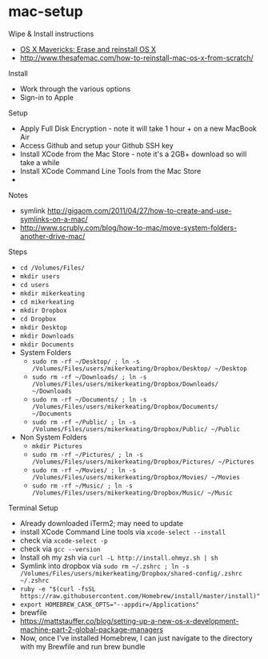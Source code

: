 mac-setup
=========

Wipe & Install instructions
* [OS X Mavericks: Erase and reinstall OS X](http://support.apple.com/kb/PH14243)
* http://www.thesafemac.com/how-to-reinstall-mac-os-x-from-scratch/

Install
* Work through the various options
* Sign-in to Apple

Setup
* Apply Full Disk Encryption - note it will take 1 hour + on a new MacBook Air
* Access Github and setup your Github SSH key
* Install XCode from the Mac Store - note it's a 2GB+ download so will take a while
* Install XCode Command Line Tools from the Mac Store
* 

Notes
- symlink http://gigaom.com/2011/04/27/how-to-create-and-use-symlinks-on-a-mac/
- http://www.scrubly.com/blog/how-to-mac/move-system-folders-another-drive-mac/

Steps

- `cd /Volumes/Files/`
- `mkdir users`
- `cd users`
- `mkdir mikerkeating`
- `cd mikerkeating`
- `mkdir Dropbox`
- `cd Dropbox`
- `mkdir Desktop`
- `mkdir Downloads`
- `mkdir Documents`
- System Folders
  - `sudo rm -rf ~/Desktop/ ; ln -s /Volumes/Files/users/mikerkeating/Dropbox/Desktop/ ~/Desktop`
  - `sudo rm -rf ~/Downloads/ ; ln -s /Volumes/Files/users/mikerkeating/Dropbox/Downloads/ ~/Downloads`
  - `sudo rm -rf ~/Documents/ ; ln -s /Volumes/Files/users/mikerkeating/Dropbox/Documents/ ~/Documents`
  - `sudo rm -rf ~/Public/ ; ln -s /Volumes/Files/users/mikerkeating/Dropbox/Public/ ~/Public`
- Non System Folders
  - `mkdir Pictures`
  - `sudo rm -rf ~/Pictures/ ; ln -s /Volumes/Files/users/mikerkeating/Dropbox/Pictures/ ~/Pictures`
  - `sudo rm -rf ~/Movies/ ; ln -s /Volumes/Files/users/mikerkeating/Dropbox/Movies/ ~/Movies `
  - `sudo rm -rf ~/Music/ ; ln -s /Volumes/Files/users/mikerkeating/Dropbox/Music/ ~/Music`

Terminal Setup
- Already downloaded iTerm2; may need to update 
- install XCode Command Line tools via `xcode-select --install`
- check via `xcode-select -p`
- check via `gcc --version`
- Install oh my zsh via `curl -L http://install.ohmyz.sh | sh`
- Symlink into dropbox via `sudo rm ~/.zshrc ; ln -s /Volumes/Files/users/mikerkeating/Dropbox/shared-config/.zshrc ~/.zshrc`
- `ruby -e "$(curl -fsSL https://raw.githubusercontent.com/Homebrew/install/master/install)"`
- `export HOMEBREW_CASK_OPTS="--appdir=/Applications"`
- brewfile
- https://mattstauffer.co/blog/setting-up-a-new-os-x-development-machine-part-2-global-package-managers
- Now, once I've installed Homebrew, I can just navigate to the directory with my Brewfile and run brew bundle
